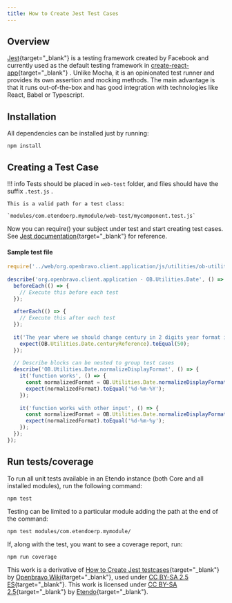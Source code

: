 ```yaml
---
title: How to Create Jest Test Cases
---
```

  
##  Overview

[Jest](https://jestjs.io/){target="_blank"} is a testing framework created by Facebook and currently used as the default testing framework in  [create-react-app](https://github.com/facebook/create-react-app){target="_blank"}  . Unlike Mocha, it is an opinionated test runner and provides its own assertion and mocking methods. The main advantage is that it runs out-of-the-box and has good integration with technologies like React, Babel or Typescript.

##  Installation

All dependencies can be installed just by
running:
    
    npm install

##  Creating a Test Case

!!! info
    Tests should be placed in `web-test` folder, and files should have the
    suffix `.test.js` .

    This is a valid path for a test class:

    `modules/com.etendoerp.mymodule/web-test/mycomponent.test.js`  

Now you can require() your subject under test and start creating test cases. See  [Jest documentation](https://jestjs.io/docs/getting-started){target="_blank"}  for reference.

####  Sample test file

```javascript title="org.openbravo.client.application/web-test/ob-utilities-date.test.js"
require('../web/org.openbravo.client.application/js/utilities/ob-utilities-date');
 
describe('org.openbravo.client.application - OB.Utilities.Date', () => {
  beforeEach(() => {
    // Execute this before each test
  });
 
  afterEach(() => {
    // Execute this after each test
  });
 
  it('The year where we should change century in 2 digits year format is 50', () => {
    expect(OB.Utilities.Date.centuryReference).toEqual(50);
  });
 
  // Describe blocks can be nested to group test cases
  describe('OB.Utilities.Date.normalizeDisplayFormat', () => {
    it('function works', () => {
      const normalizedFormat = OB.Utilities.Date.normalizeDisplayFormat('DD-MM-YYYY');
      expect(normalizedFormat).toEqual('%d-%m-%Y');
    });
 
    it('function works with other input', () => {
      const normalizedFormat = OB.Utilities.Date.normalizeDisplayFormat('DD-MM-YY');
      expect(normalizedFormat).toEqual('%d-%m-%y');
    });
  });
});
```

##  Run tests/coverage

To run all unit tests available in an Etendo instance (both Core and all installed modules), run the following command:

    npm test

Testing can be limited to a particular module adding the path at the end of the command:    
    
    npm test modules/com.etendoerp.mymodule/

If, along with the test, you want to see a coverage report, run:
    
    npm run coverage

This work is a derivative of [How to Create Jest testcases](https://wiki.openbravo.com/wiki/How_to_create_Jest_testcases){target="\_blank"} by [Openbravo Wiki](http://wiki.openbravo.com/wiki/Welcome_to_Openbravo){target="\_blank"}, used under [CC BY-SA 2.5 ES](https://creativecommons.org/licenses/by-sa/2.5/es/){target="\_blank"}. This work is licensed under [CC BY-SA 2.5](https://creativecommons.org/licenses/by-sa/2.5/){target="\_blank"} by [Etendo](https://etendo.software){target="\_blank"}.
  
